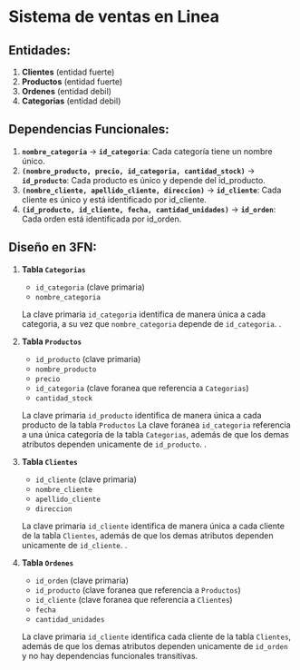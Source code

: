 # Sistema de ventas en Linea

## Entidades:
1. **Clientes** (entidad fuerte)
2. **Productos** (entidad fuerte)
3. **Ordenes** (entidad debil)
4. **Categorias** (entidad debil)

## Dependencias Funcionales:

1. **`nombre_categoria`** -> **`id_categoria`**: Cada categoría tiene un nombre único.
2. **`(nombre_producto, precio, id_categoria, cantidad_stock)`** -> **`id_producto`**: Cada producto es único y depende del id_producto.
3. **`(nombre_cliente, apellido_cliente, direccion)`** -> **`id_cliente`**: Cada cliente es único y está identificado por id_cliente.
4. **`(id_producto, id_cliente, fecha, cantidad_unidades)`** -> **`id_orden`**: Cada orden está identificada por id_orden.


## Diseño en 3FN:

1. **Tabla `Categorias`**
    - `id_categoria` (clave primaria)
    - `nombre_categoria`
    
    La clave primaria `id_categoria` identifica de manera única a cada categoria, a su vez que `nombre_categoria` depende de `id_categoria`.
.
2. **Tabla `Productos`**
    - `id_producto` (clave primaria)
    - `nombre_producto`
    - `precio`
    - `id_categoria` (clave foranea que referencia a `Categorias`)
    - `cantidad_stock`

    La clave primaria `id_producto` identifica de manera única a cada producto de la tabla `Productos`
    La clave foranea `id_categoria` referencia a una única categoria de la tabla `Categorias`, además de que los demas atributos dependen unicamente de `id_producto`.
.
3. **Tabla `Clientes`**
    - `id_cliente` (clave primaria)
    - `nombre_cliente`
    - `apellido_cliente`
    - `direccion`

    La clave primaria `id_cliente` identifica de manera única a cada cliente de la tabla `Clientes`, además de que los demas atributos dependen unicamente de `id_cliente`.
.
4. **Tabla `Ordenes`**
    - `id_orden` (clave primaria)
    - `id_producto` (clave foranea que referencia a `Productos`)
    - `id_cliente` (clave foranea que referencia a `Clientes`)
    - `fecha`
    - `cantidad_unidades`

    La clave primaria `id_cliente` identifica cada cliente de la tabla `Clientes`, además de que los demas atributos dependen unicamente de `id_orden` y no hay dependencias funcionales transitivas.
